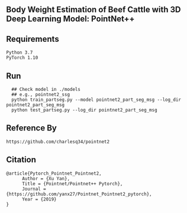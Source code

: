 ## Body Weight Estimation of Beef Cattle with 3D Deep Learning Model: PointNet++

## Requirements  
  ``` 
  Python 3.7  
  PyTorch 1.10
 ``` 
## Run
``` 
  ## Check model in ./models   
  ## e.g., pointnet2_ssg  
  python train_partseg.py --model pointnet2_part_seg_msg --log_dir pointnet2_part_seg_msg  
  python test_partseg.py --log_dir pointnet2_part_seg_msg
 ``` 

## Reference By  
 ``` 
 https://github.com/charlesq34/pointnet2
 ``` 
## Citation

```
@article{Pytorch_Pointnet_Pointnet2,  
      Author = {Xu Yan},  
      Title = {Pointnet/Pointnet++ Pytorch},  
      Journal = {https://github.com/yanx27/Pointnet_Pointnet2_pytorch},  
      Year = {2019}  
}
``` 

